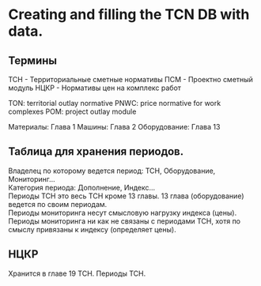 # Creating and filling the TCN DB with data.
## Термины
ТСН - Территориальные сметные нормативы
ПСМ - Проектно сметный модуль
НЦКР - Нормативы цен на комплекс работ

TON: territorial outlay normative
PNWC: price normative for work complexes
POM: project outlay module

Материалы: Глава 1
Машины: Глава 2
Оборудование: Глава 13


## Таблица для хранения периодов.
Владелец по которому ведется период: ТСН, Оборудование, Мониторинг...\
Категория периода: Дополнение, Индекс...\
Периоды ТСН это весь ТСН кроме 13 главы. 13 глава (оборудование) ведется по своим периодам.\
Периоды мониторинга несут смысловую нагрузку индекса (цены).\
Периоды мониторинга ни как не связаны с периодами ТСН, хотя по смыслу привязаны к индексу (определяет цены).

## НЦКР
Хранится в главе 19 ТСН. Периоды ТСН.
